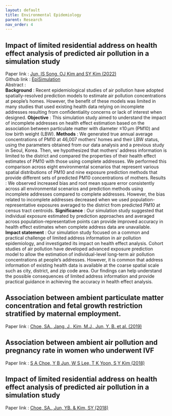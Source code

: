 ```yaml
---
layout: default
title: Environmental Epidemiology
parent: Research
nav_order: 4
---
```


## Impact of limited residential address on health effect analysis of predicted air pollution in a simulation study
Paper  link : [Jun, IS Song, OJ Kim and SY Kim (2022)](https://doi.org/10.1038/s41370-022-00412-1)\
Github link : [EpiSimulation](https://github.com/junpeea/PM-SEOULSIM)\
Abstract :\
**Background** : Recent epidemiological studies of air pollution have adopted spatially-resolved prediction models to estimate air pollution concentrations at people’s homes. However, the benefit of these models was limited in many studies that used existing health data relying on incomplete addresses resulting from confidentiality concerns or lack of interest when designed.
**Objective** : This simulation study aimed to understand the impact of incomplete addresses on health effect estimation based on the association between particulate matter with diameter ≤10 µm (PM10) and low birth weight (LBW).
**Methods** : We generated true annual average concentrations of PM10 at 46,007 mothers’ homes and their LBW status, using the parameters obtained from our data analysis and a previous study in Seoul, Korea. Then, we hypothesized that mothers’ address information is limited to the district and compared the properties of their health effect estimates of PM10 with those using complete addresses. We performed this comparison across eight environmental scenarios that represent various spatial distributions of PM10 and nine exposure prediction methods that provide different sets of predicted PM10 concentrations of mothers.
Results : We observed increased bias and root mean square error consistently across all environmental scenarios and prediction methods using incomplete addresses compared to complete addresses. However, the bias related to incomplete addresses decreased when we used population-representative exposures averaged to the district from predicted PM10 at census tract centroids.
**Significance** : Our simulation study suggested that individual exposure estimated by prediction approaches and averaged across population-representative points can provide improved accuracy in health effect estimates when complete address data are unavailable.
**Impact statement** : Our simulation study focused on a common and practical challenge of limited address information in air pollution epidemiology, and investigated its impact on health effect analysis. Cohort studies of air pollution have developed advanced exposure prediction model to allow the estimation of individual-level long-term air pollution concentrations at people’s addresses. However, it is common that address information of existing health data is available at the coarse spatial scale such as city, district, and zip code area. Our findings can help understand the possible consequences of limited address information and provide practical guidance in achieving the accuracy in health effect analysis.

## Association between ambient particulate matter concentration and fetal growth restriction stratified by maternal employment.
Paper  link : [Choe, SA., Jang, J., Kim, M.J., Jun, Y. B. et al. (2019)](https://doi.org/10.1186/s12884-019-2401-9)

## Association between ambient air pollution and pregnancy rate in women who underwent IVF
Paper  link : [S A Choe, Y B Jun, W S Lee, T K Yoon, S Y Kim (2018)](https://doi.org/10.1093/humrep/dey076)

## Impact of limited residential address on health effect analysis of predicted air pollution in a simulation study
Paper  link : [Choe, SA., Jun, YB. & Kim, SY (2018)](https://doi.org/10.1186/s12884-018-1982-z)

